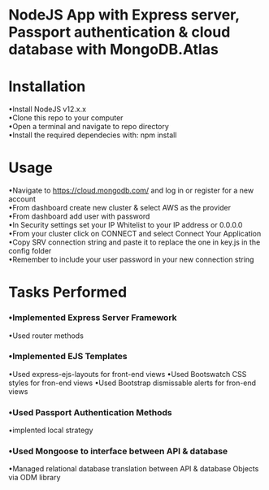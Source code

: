 # NodeJS App with Express server, Passport authentication & cloud database with MongoDB.Atlas

# Installation   
•Install NodeJS v12.x.x   
•Clone this repo to your computer    
•Open a terminal and navigate to repo directory    
•Install the required dependecies with: npm install

# Usage   
•Navigate to https://cloud.mongodb.com/ and log in or register for a new account  
•From dashboard create new cluster & select AWS as the provider  
•From dashboard add user with password      
•In Security settings set your IP Whitelist to your IP address or 0.0.0.0    
•From your cluster click on CONNECT and select Connect Your Application     
•Copy SRV connection string and paste it to replace the one in key.js in the config folder  
•Remember to include your user password in your new connection string


# Tasks Performed  
### •Implemented Express Server Framework  
•Used router methods 
### •Implemented EJS Templates  
•Used express-ejs-layouts for front-end views
•Used Bootswatch CSS styles for fron-end views
•Used Bootstrap dismissable alerts for fron-end views
### •Used Passport Authentication Methods  
•implented local strategy  
### •Used Mongoose to interface between API & database  
•Managed relational database translation between API & database Objects via ODM library
